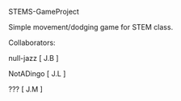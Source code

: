 STEMS-GameProject

Simple movement/dodging game for STEM class.

Collaborators:

  null-jazz [ J.B ]
  
  NotADingo [ J.L ]
  
  ??? [ J.M ]
  
